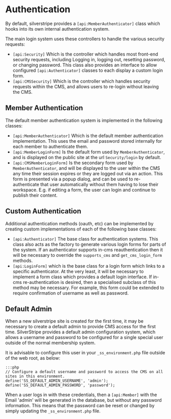 # Authentication

By default, silverstripe provides a `[api:MemberAuthenticator]` class which hooks into its own internal
authentication system.

The main login system uses these controllers to handle the various security requests:

 * `[api:Security]` Which is the controller which handles most front-end security requests, including 
	Logging in, logging out, resetting password, or changing password. This class also provides an interface
	to allow configured `[api:Authenticator]` classes to each display a custom login form.
 * `[api:CMSSecurity]` Which is the controller which handles security requests within the CMS, and allows
	users to re-login without leaving the CMS.

## Member Authentication

The default member authentication system is implemented in the following classes:

 * `[api:MemberAuthenticator]` Which is the default member authentication implementation. This uses the email
	and password stored internally for each member to authenticate them.
 * `[api:MemberLoginForm]` Is the default form used by `MemberAuthenticator`, and is displayed on the public site
	at the url `Security/login` by default.
 * `[api:CMSMemberLoginForm]` Is the secondary form used by `MemberAuthenticator`, and will be displayed to the
	user within the CMS any time their session expires or they are logged out via an action. This form is
	presented via a popup dialog, and can be used to re-authenticate that user automatically without them having
	to lose their workspace. E.g. if editing a form, the user can login and continue to publish their content.

## Custom Authentication

Additional authentication methods (oauth, etc) can be implemented by creating custom implementations of each of the
following base classes:

 * `[api:Authenticator]` The base class for authentication systems. This class also acts as the factory
	to generate various login forms for parts of the system. If an authenticator supports in-cms
	reauthentication then it will be necessary to override the `supports_cms` and `get_cms_login_form` methods.
 * `[api:LoginForm]` which is the base class for a login form which links to a specific authenticator. At the very
	least, it will be necessary to implement a form class which provides a default login interface. If in-cms
	re-authentication is desired, then a specialised subclass of this method may be necessary. For example, this form
	could be extended to require confirmation of username as well as password.

## Default Admin

When a new silverstripe site is created for the first time, it may be necessary to create a default admin to provide
CMS access for the first time. SilverStripe provides a default admin configuration system, which allows a username
and password to be configured for a single special user outside of the normal membership system.

It is advisable to configure this user in your `_ss_environment.php` file outside of the web root, as below:

	:::php
	// Configure a default username and password to access the CMS on all sites in this environment.
	define('SS_DEFAULT_ADMIN_USERNAME', 'admin');
	define('SS_DEFAULT_ADMIN_PASSWORD', 'password');

When a user logs in with these credentials, then a `[api:Member]` with the Email 'admin' will be generated in
the database, but without any password information. This means that the password can be reset or changed by simply
updating the `_ss_environment.php` file.
